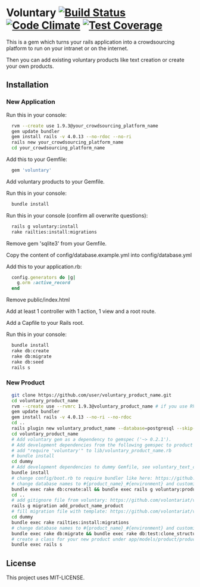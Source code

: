 # Voluntary [![Build Status](https://travis-ci.org/volontariat/voluntary.svg?branch=master)](https://travis-ci.org/volontariat/voluntary) [![Code Climate](https://codeclimate.com/github/volontariat/voluntary/badges/gpa.svg)](https://codeclimate.com/github/volontariat/voluntary) [![Test Coverage](https://codeclimate.com/github/volontariat/voluntary/badges/coverage.svg)](https://codeclimate.com/github/volontariat/voluntary)

This is a gem which turns your rails application into a crowdsourcing platform to run on your intranet or on the internet.

Then you can add existing voluntary products like text creation or create your own products.

## Installation

### New Application

Run this in your console:

```bash
  rvm --create use 1.9.3@your_crowdsourcing_platform_name
  gem update bundler
  gem install rails -v 4.0.13 --no-rdoc --no-ri  
  rails new your_crowdsourcing_platform_name
  cd your_crowdsourcing_platform_name
```

Add this to your Gemfile:

```ruby
  gem 'voluntary'
```
  
Add voluntary products to your Gemfile.  
  
Run this in your console:

```bash
  bundle install  
```
  
Run this in your console (confirm all overwrite questions):

```bash
  rails g voluntary:install
  rake railties:install:migrations
```

Remove gem 'sqlite3' from your Gemfile.

Copy the content of config/database.example.yml into config/database.yml

Add this to your application.rb:

```ruby
  config.generators do |g|
    g.orm :active_record
  end
```

Remove public/index.html

Add at least 1 controller with 1 action, 1 view and a root route.

Add a Capfile to your Rails root.

Run this in your console:

```bash
  bundle install
  rake db:create
  rake db:migrate
  rake db:seed
  rails s
```

### New Product

```bash  
  git clone https://github.com/user/voluntary_product_name.git
  cd voluntary_product_name
  rvm --create use --rvmrc 1.9.3@voluntary_product_name # if you use RVM
  gem update bundler
  gem install rails -v 4.0.13 --no-ri --no-rdoc
  cd ..
  rails plugin new voluntary_product_name --database=postgresql --skip-javascript --skip-test-unit --dummy-path=dummy --full
  cd voluntary_product_name
  # Add voluntary gem as a dependency to gemspec ('~> 0.2.1').
  # Add development dependencies from the following gemspec to product's gemspec: https://github.com/volontariat/voluntary/blob/master/voluntary.gemspec
  # add "require 'voluntary'" to lib/voluntary_product_name.rb
  # bundle install
  cd dummy
  # Add development dependencies to dummy Gemfile, see voluntary_text_creation. 
  bundle install
  # change config/boot.rb to require bundler like here: https://github.com/volontariat/voluntary_scholarship/blob/master/dummy/config/boot.rb
  # change database names to #{product_name}_#{environment} and customize user credentials in config/database.yml
  bundle exec rake db:create:all && bundle exec rails g voluntary:product_dummy # confirm all overwrite questions except of Gemfile
  cd ..
  # add gitignore file from voluntary: https://github.com/volontariat/voluntary/blob/master/.gitignore
  rails g migration add_product_name_product
  # fill migration file with template: https://github.com/volontariat/voluntary_scholarship/blob/master/db/migrate/20140306201232_add_scholarship_product.rb
  cd dummy
  bundle exec rake railties:install:migrations
  # change database names to #{product_name}_#{environment} and customize user credentials in dummy/config/mongoid.yml
  bundle exec rake db:migrate && bundle exec rake db:test:clone_structure
  # create a class for your new product under app/models/product/product_name.rb like: https://github.com/volontariat/voluntary_scholarship/blob/master/app/models/product/scholarship.rb
  bundle exec rails s
```
  
## License 

This project uses MIT-LICENSE.
